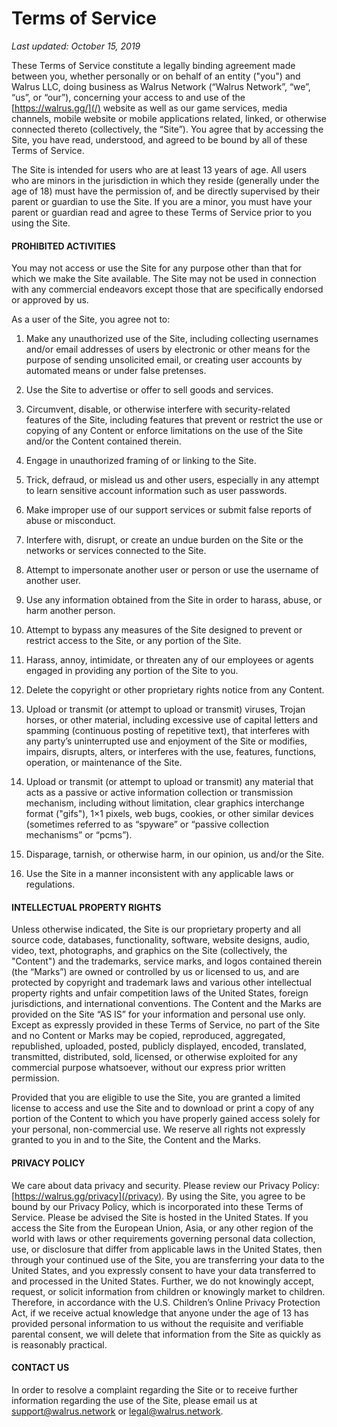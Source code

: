 # Terms of Service

*Last updated: October 15, 2019*

These Terms of Service constitute a legally binding agreement made between you, whether personally or on behalf of an entity ("you") and Walrus LLC, doing business as Walrus Network (“Walrus Network”, “we”, “us”, or “our”), concerning your access to and use of the [https://walrus.gg/](/) website as well as our game services, media channels, mobile website or mobile applications related, linked, or otherwise connected thereto (collectively, the “Site”). You agree that by accessing the Site, you have read, understood, and agreed to be bound by all of these Terms of Service.

The Site is intended for users who are at least 13 years of age. All users who are minors in the jurisdiction in which they reside (generally under the age of 18) must have the permission of, and be directly supervised by their parent or guardian to use the Site. If you are a minor, you must have your parent or guardian read and agree to these Terms of Service prior to you using the Site.

#### PROHIBITED ACTIVITIES

You may not access or use the Site for any purpose other than that for which we make the Site available. The Site may not be used in connection with any commercial endeavors except those that are specifically endorsed or approved by us.

As a user of the Site, you agree not to:

1. Make any unauthorized use of the Site, including collecting usernames and/or email addresses of users by electronic or other means for the purpose of sending unsolicited email, or creating user accounts by automated means or under false pretenses.

2. Use the Site to advertise or offer to sell goods and services.

3. Circumvent, disable, or otherwise interfere with security-related features of the Site, including features that prevent or restrict the use or copying of any Content or enforce limitations on the use of the Site and/or the Content contained therein.

4. Engage in unauthorized framing of or linking to the Site.

5. Trick, defraud, or mislead us and other users, especially in any attempt to learn sensitive account information such as user passwords.

6. Make improper use of our support services or submit false reports of abuse or misconduct.

7. Interfere with, disrupt, or create an undue burden on the Site or the networks or services connected to the Site.

8. Attempt to impersonate another user or person or use the username of another user.

9. Use any information obtained from the Site in order to harass, abuse, or harm another person.

10. Attempt to bypass any measures of the Site designed to prevent or restrict access to the Site, or any portion of the Site.

11. Harass, annoy, intimidate, or threaten any of our employees or agents engaged in providing any portion of the Site to you.

12. Delete the copyright or other proprietary rights notice from any Content.

13. Upload or transmit (or attempt to upload or transmit) viruses, Trojan horses, or other material, including excessive use of capital letters and spamming (continuous posting of repetitive text), that interferes with any party’s uninterrupted use and enjoyment of the Site or modifies, impairs, disrupts, alters, or interferes with the use, features, functions, operation, or maintenance of the Site.

14. Upload or transmit (or attempt to upload or transmit) any material that acts as a passive or active information collection or transmission mechanism, including without limitation, clear graphics interchange format ("gifs"), 1×1 pixels, web bugs, cookies, or other similar devices (sometimes referred to as “spyware” or “passive collection mechanisms” or “pcms”).

15. Disparage, tarnish, or otherwise harm, in our opinion, us and/or the Site.

16. Use the Site in a manner inconsistent with any applicable laws or regulations.

#### INTELLECTUAL PROPERTY RIGHTS

Unless otherwise indicated, the Site is our proprietary property and all source code, databases, functionality, software, website designs, audio, video, text, photographs, and graphics on the Site (collectively, the "Content") and the trademarks, service marks, and logos contained therein (the “Marks”) are owned or controlled by us or licensed to us, and are protected by copyright and trademark laws and various other intellectual property rights and unfair competition laws of the United States, foreign jurisdictions, and international conventions. The Content and the Marks are provided on the Site “AS IS” for your information and personal use only. Except as expressly provided in these Terms of Service, no part of the Site and no Content or Marks may be copied, reproduced, aggregated, republished, uploaded, posted, publicly displayed, encoded, translated, transmitted, distributed, sold, licensed, or otherwise exploited for any commercial purpose whatsoever, without our express prior written permission.

Provided that you are eligible to use the Site, you are granted a limited license to access and use the Site and to download or print a copy of any portion of the Content to which you have properly gained access solely for your personal, non-commercial use. We reserve all rights not expressly granted to you in and to the Site, the Content and the Marks.

#### PRIVACY POLICY

We care about data privacy and security. Please review our Privacy Policy: [https://walrus.gg/privacy](/privacy). By using the Site, you agree to be bound by our Privacy Policy, which is incorporated into these Terms of Service. Please be advised the Site is hosted in the United States. If you access the Site from the European Union, Asia, or any other region of the world with laws or other requirements governing personal data collection, use, or disclosure that differ from applicable laws in the United States, then through your continued use of the Site, you are transferring your data to the United States, and you expressly consent to have your data transferred to and processed in the United States.  Further, we do not knowingly accept, request, or solicit information from children or knowingly market to children. Therefore, in accordance with the U.S. Children’s Online Privacy Protection Act, if we receive actual knowledge that anyone under the age of 13 has provided personal information to us without the requisite and verifiable parental consent, we will delete that information from the Site as quickly as is reasonably practical.

#### CONTACT US

In order to resolve a complaint regarding the Site or to receive further information regarding the use of the Site, please email us at [support@walrus.network](mailto:support@walrus.network) or [legal@walrus.network](mailto:legal@walrus.network).
